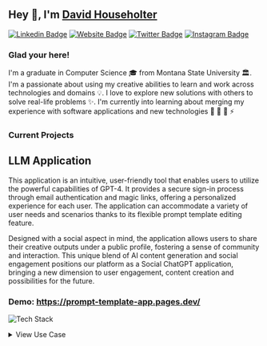 
## Hey 👋, I'm [David Householter](https://github.com/iampavangandhi/)

[![Linkedin Badge](https://img.shields.io/badge/-LinkedIn-0e76a8?style=flat-square&logo=Linkedin&logoColor=white)](https://linkedin.com/in/davidhouseholter)
[![Website Badge](https://img.shields.io/badge/Website-3b5998?style=flat-square&logo=google-chrome&logoColor=white)](https://davidhouseholter.earth/)
[![Twitter Badge](https://img.shields.io/badge/-Twitter-00acee?style=flat-square&logo=Twitter&logoColor=white)](https://twitter.com/entrotree)
[![Instagram Badge](https://img.shields.io/badge/-Instagram-e4405f?style=flat-square&logo=Instagram&logoColor=white)](https://instagram.com/daattaa/)


### Glad your here! &nbsp; 

I'm a graduate in Computer Science 🎓 from Montana State University 🏛. I'm a passionate about using my creative abilities to learn and work across technologies and domains 💡. I love to explore new solutions with others to solve real-life problems ✨.  I'm currently into learning about merging my experience with software applications and new technologies 🔭 🌱 👯 ⚡


### Current Projects

## LLM Application

This application is an intuitive, user-friendly tool that enables users to utilize the powerful capabilities of GPT-4. It provides a secure sign-in process through email authentication and magic links, offering a personalized experience for each user. The application can accommodate a variety of user needs and scenarios thanks to its flexible prompt template editing feature.

Designed with a social aspect in mind, the application allows users to share their creative outputs under a public profile, fostering a sense of community and interaction. This unique blend of AI content generation and social engagement positions our platform as a Social ChatGPT application, bringing a new dimension to user engagement, content creation and possibilities for the future.

### Demo: https://prompt-template-app.pages.dev/

![Tech Stack](https://github-readme-tech-stack.vercel.app/api/cards?title=Tech+Stack&lineCount=1&line1=react%2CReact%2C1863e2%3Btailwindcss%2CTailwind%2C1863e2%3BCloudflare%2CCloudflare+Pages+%28Edge%29%2C1863e2%3BSQLite%2CSQLite%2C1863e2%3B)

<details>
  <summary>View Use Case</summary>
  
  ### Joke Machine
  1. This application blends a standard text request interface with three extra inputs to create personalized jokes, either for the user or anyone they choose, enhancing interactivity and engagement.
![User Home Page](./projects/llm2/user-home-page.png)
2. In the application's chat setting, users can tailor the output to their needs. Once the joke, or any template-prompted content, is generated with user inputs, the final result is displayed.
![User Home Setting Page](./projects/llm2/use-case-1-user-home-settings-page.png)
3. Finally, the user can view both the request with all inputs and the generated joke.
![Joke Page](./projects/llm2/use-case-1-user-final-home-page.png)
4. Next, the user will have the capability to share the generated text. (This feature is currently in development)
</details>
